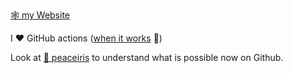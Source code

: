 [🕸️ my Website](https://dra.vin/)

I ❤️ GitHub actions ([when it works](https://www.githubstatus.com/incidents/tf9v5jjmq2lg) 👀)

Look at [🌸 peaceiris](https://github.com/peaceiris) to understand what is possible now on Github.
